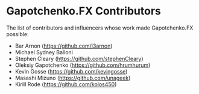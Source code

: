 # Gapotchenko.FX Contributors

The list of contributors and influencers whose work made Gapotchenko.FX possible:

- Bar Arnon (https://github.com/i3arnon)
- Michael Sydney Balloni
- Stephen Cleary (https://github.com/stephenCleary)
- Oleksiy Gapotchenko (https://github.com/hrumhurum)
- Kevin Gosse (https://github.com/kevingosse)
- Masashi Mizuno (https://github.com/unageek)
- Kirill Rode (https://github.com/kolos450)
